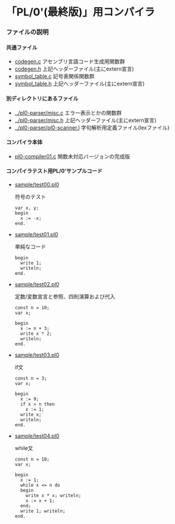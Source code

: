 # 「PL/0'(最終版)」用コンパイラ
### ファイルの説明
#### 共通ファイル
* [codegen.c](codegen.c) アセンブリ言語コード生成用関数群
* [codegen.h](codegen.h) 上記ヘッダーファイル(主にextern宣言)
* [symbol_table.c](symbol_table.c) 記号表関係関数群
* [symbol_table.h](symbol_table.h) 上記ヘッダーファイル(主にextern宣言)
#### 別ディレクトリにあるファイル
* [../pl0-parser/misc.c](../pl0-parser/misc.c) エラー表示とかの関数群
* [../pl0-parser/misc.h](../pl0-parser/misc.h) 上記ヘッダーファイル(主にextern宣言)
* [../pl0-parser/pl0-scanner.l](../pl0-parser/pl0-scanner.l) 字句解析用定義ファイル(lexファイル)
#### コンパイラ本体
* [pl0-compiler01.c](pl0-compiler.c) 関数未対応バージョンの完成版

#### コンパイラテスト用PL/0'サンプルコード
* [sample/test00.pl0](sample/test00.pl0)

   符号のテスト
    ````
    var x, y;
    begin
      x := -x;
    end.
    ````
* [sample/test01.pl0](sample/test01.pl0)

    単純なコード
    ````
    begin
      write 1;
      writeln;
    end.
    ````
* [sample/test02.pl0](sample/test02.pl0)

    定数/変数宣言と参照、四則演算および代入
    ````
    const n = 10;
    var x;

    begin
      x := n + 3;
      write x * 2;
      writeln;
    end.
    ````
* [sample/test03.pl0](sample/test03.pl0)

    if文
    ````
    const n = 3;
    var x;

    begin
      x := 9;
      if x > n then
        x := 1;
      write x;
      writeln;
    end.
    ````
* [sample/test04.pl0](sample/test04.pl0)

    while文
    ````
    const n = 10;
    var x;

    begin
      x := 1;
      while x <= n do
      begin
        write x * x; writeln;
        x := x + 1;
      end;
      write 1; writeln;
    end.
    ````

